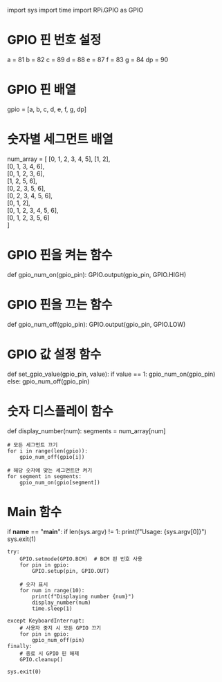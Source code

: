import sys
import time
import RPi.GPIO as GPIO

# GPIO 핀 번호 설정
a = 81
b = 82
c = 89
d = 88
e = 87
f = 83
g = 84
dp = 90

# GPIO 핀 배열
gpio = [a, b, c, d, e, f, g, dp]

# 숫자별 세그먼트 배열
num_array = [
    [0, 1, 2, 3, 4, 5], 
    [1, 2],                 
    [0, 1, 3, 4, 6],        
    [0, 1, 2, 3, 6],        
    [1, 2, 5, 6],           
    [0, 2, 3, 5, 6],        
    [0, 2, 3, 4, 5, 6],     
    [0, 1, 2],              
    [0, 1, 2, 3, 4, 5, 6],  
    [0, 1, 2, 3, 5, 6]      
]

# GPIO 핀을 켜는 함수
def gpio_num_on(gpio_pin):
    GPIO.output(gpio_pin, GPIO.HIGH)

# GPIO 핀을 끄는 함수
def gpio_num_off(gpio_pin):
    GPIO.output(gpio_pin, GPIO.LOW)

# GPIO 값 설정 함수
def set_gpio_value(gpio_pin, value):
    if value == 1:
        gpio_num_on(gpio_pin)
    else:
        gpio_num_off(gpio_pin)

# 숫자 디스플레이 함수
def display_number(num):
    segments = num_array[num]
    
    # 모든 세그먼트 끄기
    for i in range(len(gpio)):
        gpio_num_off(gpio[i])
    
    # 해당 숫자에 맞는 세그먼트만 켜기
    for segment in segments:
        gpio_num_on(gpio[segment])

# Main 함수
if __name__ == "__main__":
    if len(sys.argv) != 1:
        print(f"Usage: {sys.argv[0]}")
        sys.exit(1)

    try:
        GPIO.setmode(GPIO.BCM)  # BCM 핀 번호 사용
        for pin in gpio:
            GPIO.setup(pin, GPIO.OUT)

        # 숫자 표시
        for num in range(10):
            print(f"Displaying number {num}")
            display_number(num)
            time.sleep(1)

    except KeyboardInterrupt:
        # 사용자 중지 시 모든 GPIO 끄기
        for pin in gpio:
            gpio_num_off(pin)
    finally:
        # 종료 시 GPIO 핀 해제
        GPIO.cleanup()

    sys.exit(0)
